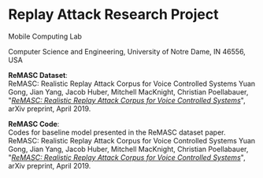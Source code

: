 # Replay Attack Research Project

Mobile Computing Lab

Computer Science and Engineering, University of Notre Dame, IN 46556, USA

**ReMASC Dataset**:  
ReMASC: Realistic Replay Attack Corpus for Voice Controlled Systems
Yuan Gong, Jian Yang, Jacob Huber, Mitchell MacKnight, Christian Poellabauer, "[*ReMASC: Realistic Replay Attack Corpus for Voice Controlled Systems*](https://arxiv.org/abs/1904.03365 "ReMASC: Realistic Replay Attack Corpus for Voice Controlled Systems")", arXiv preprint, April 2019.

**ReMASC Code**:  
Codes for baseline model presented in the ReMASC dataset paper.
ReMASC: Realistic Replay Attack Corpus for Voice Controlled Systems
Yuan Gong, Jian Yang, Jacob Huber, Mitchell MacKnight, Christian Poellabauer, "[*ReMASC: Realistic Replay Attack Corpus for Voice Controlled Systems*](https://arxiv.org/abs/1904.03365 "ReMASC: Realistic Replay Attack Corpus for Voice Controlled Systems")", arXiv preprint, April 2019.
